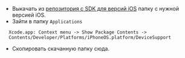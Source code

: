 * Выкачать из [репозитория с SDK для версий iOS](https://github.com/filsv/iPhoneOSDeviceSupport) папку с нужной версией iOS.
* Зайти в папку `Applications`
```
  Xcode.app: Context menu -> Show Package Contents ->
  Contents/Developer/Platforms/iPhoneOS.platform/DeviceSupport
```
* Скопировать скачанную папку сюда.
